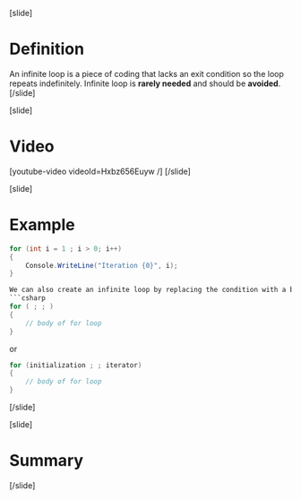 [slide]
# Definition
An infinite loop is a piece of coding that lacks an exit condition so the loop repeats indefinitely. Infinite loop is **rarely needed** and should be **avoided**.
[/slide]

[slide]
# Video
[youtube-video videoId=Hxbz656Euyw /]
[/slide]

[slide]
# Example
```cs
for (int i = 1 ; i > 0; i++)
{
    Console.WriteLine("Iteration {0}", i);
}

We can also create an infinite loop by replacing the condition with a blank. For example:
```csharp
for ( ; ; )
{
	// body of for loop
}
```

or 

```csharp
for (initialization ; ; iterator)
{
	// body of for loop
}
```
[/slide]

[slide]
# Summary
[/slide]
